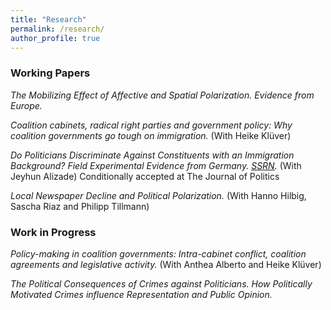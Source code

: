 ```yaml
---
title: "Research"
permalink: /research/
author_profile: true
---
```


### Working Papers

*The Mobilizing Effect of Affective and Spatial Polarization. Evidence from Europe.*

*Coalition cabinets, radical right parties and government policy: Why coalition governments go tough on immigration.* (With Heike Klüver)

*Do Politicians Discriminate Against Constituents with an Immigration Background? Field Experimental Evidence from Germany. [SSRN](https://papers.ssrn.com/sol3/Papers.cfm?abstract_id=3559396).* (With Jeyhun Alizade)
   Conditionally accepted at The Journal of Politics

*Local Newspaper Decline and Political Polarization.* (With Hanno Hilbig, Sascha Riaz and Philipp Tillmann)

### Work in Progress

*Policy-making in coalition governments: Intra-cabinet conflict, coalition agreements and legislative activity.* (With Anthea Alberto and Heike Klüver)

*The Political Consequences of Crimes against Politicians. How Politically Motivated Crimes influence Representation and Public Opinion.*